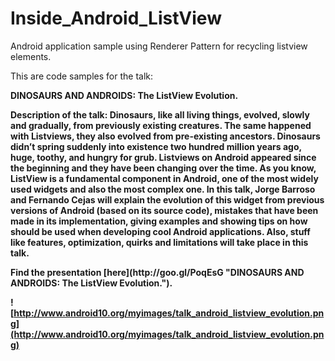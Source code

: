 Inside_Android_ListView
=======================

Android application sample using Renderer Pattern for recycling listview elements.

This are code samples for the talk: 
<p><b>DINOSAURS AND ANDROIDS: The ListView Evolution.

Description of the talk:
Dinosaurs, like all living things, evolved, slowly and gradually, from previously existing creatures. The same happened with Listviews, they also evolved from pre-existing ancestors. Dinosaurs didn’t spring suddenly into existence two hundred million years ago, huge, toothy, and hungry for grub. Listviews on Android appeared since the beginning and they have been changing over the time. As you know, ListView is a fundamental component in Android, one of the most widely used widgets and also the most complex one.
In this talk, Jorge Barroso and Fernando Cejas will explain the evolution of this widget from previous versions of Android (based on its source code), mistakes that have been made in its implementation, giving examples and showing tips on how should be used when developing cool Android applications. Also, stuff like features, optimization, quirks and limitations will take place in this talk.

<p><b>Find the presentation [here](http://goo.gl/PoqEsG "DINOSAURS AND ANDROIDS: The ListView Evolution.").


![http://www.android10.org/myimages/talk_android_listview_evolution.png](http://www.android10.org/myimages/talk_android_listview_evolution.png)
